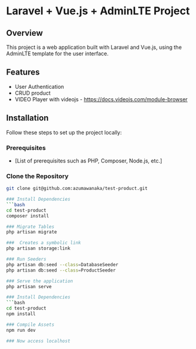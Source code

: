 # Laravel + Vue.js + AdminLTE Project

## Overview
This project is a web application built with Laravel and Vue.js, using the AdminLTE template for the user interface.

## Features
- User Authentication
- CRUD product
- VIDEO Player with videojs - https://docs.videojs.com/module-browser

## Installation
Follow these steps to set up the project locally:

### Prerequisites
- [List of prerequisites such as PHP, Composer, Node.js, etc.]

### Clone the Repository
```bash
git clone git@github.com:azumawanaka/test-product.git

### Install Dependencies
```bash
cd test-product
composer install

### Migrate Tables
php artisan migrate

###  Creates a symbolic link
php artisan storage:link

### Run Seeders
php artisan db:seed --class=DatabaseSeeder
php artisan db:seed --class=ProductSeeder

### Serve the application
php artisan serve

### Install Dependencies
```bash
cd test-product
npm install

### Compile Assets
npm run dev

### Now access localhost

